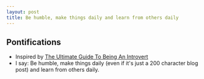 ```yaml
---
layout: post
title: Be humble, make things daily and learn from others daily
---
```


## Pontifications

* Inspired by [The Ultimate Guide To Being An Introvert](https://themission.co/the-ultimate-guide-to-being-an-introvert-5a595e9e573c)
* I say: Be humble, make things daily (even if it's just a 200 character blog post) and learn from others daily.
